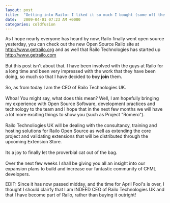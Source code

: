 ```yaml
---
layout: post
title:  "Getting into Railo: I liked it so much I bought (some of) the company"
date:   2009-04-01 07:23 AM +0000
categories: coldfusion
---
```

<p>As I hope nearly everyone has heard by now, Railo finally went open source yesterday, you can check out the new Open Source Railo site at <a href="http://www.getrailo.org">http://www.getrailo.org</a> and as well that Railo Technologies has started up<a href="http://www.getrailo.com"> http://www.getrailo.com</a><br /><br />But this post isn't about that. I have been involved with the guys at Railo for a long time and been very impressed with the work that they have been doing, so much so that I have decided to <span style="text-decoration: line-through;">buy</span> <strong>join</strong> them.<br /><br />So, as from today I am the CEO of Railo Technologies UK. <br /><br />Whoa! You might say, what does this mean? Well, I am hopefully bringing my experience with Open Source Software, development practices and technology to the team and I hope that in the next few months we will have a lot more exciting things to show you (such as Project "Romero").<br /><br />Railo Technoliogies UK will be dealing with the consultancy, training and hosting solutions for Railo Open Source as well as extending the core project and validating extensions that will be distributed through the upcoming Extension Store.<br /><br />Its a joy to finally let the proverbial cat out of the bag.<br /><br />Over the next few weeks I shall be giving you all an insight into our expansion plans to build and increase our fantastic community of CFML developers.</p>
<p>EDIT: Since it has now passed midday, and the time for April Fool's is over, I thought I should clairfy that I am INDEED CEO of Railo Technologies UK and that I have become part of Railo, rather than buying it outright!</p>
<p> </p>